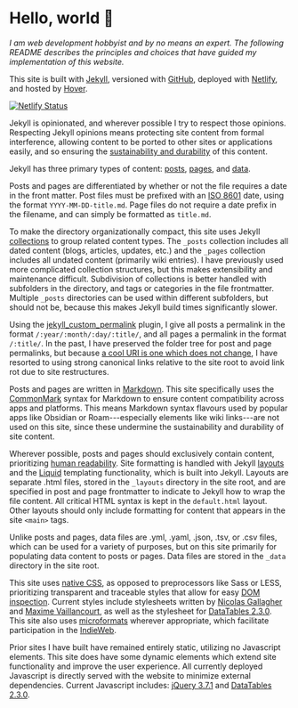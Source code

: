 # Hello, world 🌱

*I am web development hobbyist and by no means an expert. The following README describes the principles and choices that have guided my implementation of this website.*

This site is built with [Jekyll](https://jekyllrb.com/), versioned with [GitHub](https://github.com/), deployed with [Netlify](https://www.netlify.com/), and hosted by [Hover](https://www.hover.com/).

[![Netlify Status](https://api.netlify.com/api/v1/badges/005f5f0e-c50a-42c0-bc92-8b415ca15ba3/deploy-status)](https://app.netlify.com/sites/neon-stardust-12b34a/deploys)

Jekyll is opinionated, and wherever possible I try to respect those opinions. Respecting Jekyll opinions means protecting site content from formal interference, allowing content to be ported to other sites or applications easily, and so ensuring the [sustainability and durability](https://programminghistorian.org/en/lessons/sustainable-authorship-in-plain-text-using-pandoc-and-markdown) of this content.

Jekyll has three primary types of content: [posts](https://jekyllrb.com/docs/posts/), [pages](https://jekyllrb.com/docs/pages/), and [data](https://jekyllrb.com/docs/datafiles/).

Posts and pages are differentiated by whether or not the file requires a date in the front matter. Post files must be prefixed with an [ISO 8601](https://www.iso.org/iso-8601-date-and-time-format.html) date, using the format <code>YYYY-MM-DD-title.md</code>. Page files do not require a date prefix in the filename, and can simply be formatted as <code>title.md</code>.

To make the directory organizationally compact, this site uses Jekyll [collections](https://jekyllrb.com/docs/collections/) to group related content types. The <code>_posts</code> collection includes all dated content (blogs, articles, updates, etc.) and the <code>_pages</code> collection includes all undated content (primarily wiki entries). I have previously used more complicated collection structures, but this makes extensibility and maintenance difficult. Subdivision of collections is better handled with subfolders in the directory, and tags or categories in the file frontmatter. Multiple <code>_posts</code> directories can be used within different subfolders, but should not be, because this makes Jekyll build times significantly slower.

Using the [jekyll_custom_permalink](https://github.com/NiklasEi/jekyll_custom_permalink) plugin, I give all posts a permalink in the format <code>/:year/:month/:day/:title/</code>, and all pages a permalink in the format <code>/:title/</code>. In the past, I have preserved the folder tree for post and page permalinks, but because [a cool URI is one which does not change](https://www.w3.org/Provider/Style/URI.html), I have resorted to using strong canonical links relative to the site root to avoid link rot due to site restructures.

Posts and pages are written in [Markdown](https://daringfireball.net/projects/markdown/). This site specifically uses the [CommonMark](https://commonmark.org/) syntax for Markdown to ensure content compatibility across apps and platforms. This means Markdown syntax flavours used by popular apps like Obsidian or Roam---especially elements like wiki links---are not used on this site, since these undermine the sustainability and durability of site content.

Wherever possible, posts and pages should exclusively contain content, prioritizing [human readability](https://programminghistorian.org/en/lessons/sustainable-authorship-in-plain-text-using-pandoc-and-markdown). Site formatting is handled with Jekyll [layouts](https://jekyllrb.com/docs/layouts/) and the [Liquid](https://shopify.github.io/liquid/) templating functionality, which is built into Jekyll. Layouts are separate .html files, stored in the <code>_layouts</code> directory in the site root, and are specified in post and page frontmatter to indicate to Jekyll how to wrap the file content. All critical HTML syntax is kept in the <code>default.html</code> layout. Other layouts should only include formatting for content that appears in the site <code>&lt;main&gt;</code> tags.

Unlike posts and pages, data files are .yml, .yaml, .json, .tsv, or .csv files, which can be used for a variety of purposes, but on this site primarily for populating data content to posts or pages. Data files are stored in the <code>_data</code> directory in the site root.

This site uses [native CSS](https://medium.com/@karstenbiedermann/goodbye-sass-welcome-back-native-css-b3beb096d2b4), as opposed to preprocessors like Sass or LESS, prioritizing transparent and traceable styles that allow for easy [DOM inspection](https://en.wikipedia.org/wiki/DOM_Inspector). Current styles include stylesheets written by [Nicolas Gallagher](https://github.com/necolas/normalize.css) and [Maxime Vaillancourt](https://github.com/maximevaillancourt/digital-garden-jekyll-template), as well as the stylesheet for [DataTables 2.3.0](https://datatables.net/). This site also uses [microformats](https://microformats.org/wiki/about) wherever appropriate, which facilitate participation in the [IndieWeb](https://indieweb.org/).

Prior sites I have built have remained entirely static, utilizing no Javascript elements. This site does have some dynamic elements which extend site functionality and improve the user experience. All currently deployed Javascript is directly served with the website to minimize external dependencies. Current Javascript includes: [jQuery 3.7.1](https://jquery.com/) and [DataTables 2.3.0](https://datatables.net/).
